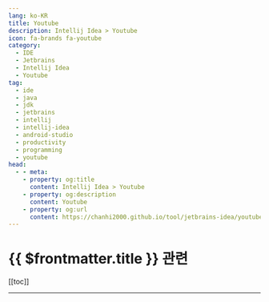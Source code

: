 ```yaml
---
lang: ko-KR
title: Youtube
description: Intellij Idea > Youtube
icon: fa-brands fa-youtube
category:
  - IDE
  - Jetbrains
  - Intellij Idea
  - Youtube
tag: 
  - ide
  - java
  - jdk
  - jetbrains
  - intellij
  - intellij-idea
  - android-studio
  - productivity
  - programming
  - youtube
head:
  - - meta:
    - property: og:title
      content: Intellij Idea > Youtube
    - property: og:description
      content: Youtube
    - property: og:url
      content: https://chanhi2000.github.io/tool/jetbrains-idea/youtube.html
---
```


# {{ $frontmatter.title }} 관련

[[toc]]

---

<MyYouTubeItems jsonName="yu-Kotlin" /><!-- Kotlin By JetBrains -->
<MyYouTubeItems jsonName="yu-intellijidea" /><!-- IntelliJ IDEA -->
<MyYouTubeItems jsonName="yu-JetBrainsTV" /><!-- JetbrainsTV -->
<MyYouTubeItems jsonName="yu-AndroidDevelopers" /><!-- Android Developers -->
<MyYouTubeItems jsonName="yu-SebastianDaschnerIT" /><!-- Sebastian Daschner -->

<TagLinks />